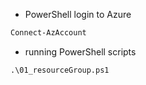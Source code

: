 - PowerShell login to Azure
```PowerShell
Connect-AzAccount
```

- running PowerShell scripts
```
.\01_resourceGroup.ps1
```
